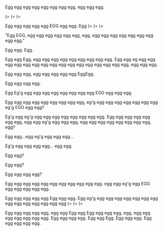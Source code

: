 Egg egg egg egg egg egg egg egg, egg egg egg.

(= (= (=

Egg egg egg egg egg EGG egg egg: Egg (= (= (=

"Egg EGG, egg egg egg egg egg egg, egg, egg egg egg egg egg egg egg egg egg."

Egg egg. Egg.

Egg egg Egg, egg egg egg egg egg egg egg egg egg. Egg egg eg egg egg egg egg egg egg egg egg egg egg egg egg egg egg egg egg, egg egg egg. 

Egg egg egg, egg egg egg egg egg EggEgg. 

Egg egg egg egg.

Egg Eg'g egg egg egg egg egg egg egg egg EGG egg egg egg.

Egg egg egg egg egg egg egg egg egg, eg'g egg egg egg egg egg egg egg eg'g EGG egg egg?

Eg'g egg eg'g egg egg egg egg egg egg egg egg. Egg egg egg egg egg egg egg, egg egg eg'g egg egg egg, egg egg egg egg egg egg egg egg, egg?

Egg egg...egg eg'g egg egg egg...

Eg'g egg egg egg egg... egg egg.

Egg egg?

Egg egg?

Egg egg egg egg?

Egg egg egg egg egg egg egg egg egg egg egg. egg egg eg'g egg EGG egg egg egg egg egg. 

Egg egg egg egg egg Egg egg egg. Egg eg'g egg egg egg egg egg egg egg egg egg egg egg egg egg egg (= (= (=

Egg egg egg egg egg, egg egg Egg egg Egg egg egg egg, egg, egg egg egg egg egg egg egg. Egg egg egg egg. Egg egg Egg.  Egg egg egg. Egg egg egg egg egg.
